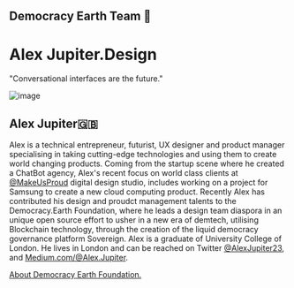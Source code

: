 ## Democracy Earth Team 🌿
# Alex Jupiter.Design
"Conversational interfaces are the future."


![image](https://user-images.githubusercontent.com/24529258/39639123-3648ddba-4f7d-11e8-92a7-54a2bbc2b2aa.png)


## Alex Jupiter🇬🇧 

Alex is a technical entrepreneur, futurist, UX designer and product manager specialising in taking cutting-edge technologies and using them to create world changing products. Coming from the startup scene where he created a ChatBot agency, Alex's recent focus on world class clients at [@MakeUsProud](http://www.makeusproud.com/) digital design studio, includes working on a project for Samsung to create a new cloud computing product. Recently Alex has contributed his design and proudct management talents to the Democracy.Earth Foundation, where he leads a design team diaspora in an unique open source effort to usher in a new era of demtech, utilising Blockchain technology, through the creation of the liquid democracy governance platform Sovereign. Alex is a graduate of University College of London. He lives in London and can be reached on Twitter [@AlexJupiter23](https://twitter.com/AlexJupiter23), and [Medium.com/@Alex.Jupiter](https://medium.com/@AlexJupiter).

[About Democracy Earth Foundation.](https://github.com/DemocracyEarth/press-kit/blob/master/README.md#democracy-earth-press-kit)
